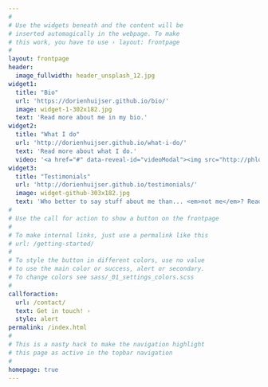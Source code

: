 ```yaml
---
#
# Use the widgets beneath and the content will be
# inserted automagically in the webpage. To make
# this work, you have to use › layout: frontpage
#
layout: frontpage
header:
  image_fullwidth: header_unsplash_12.jpg
widget1:
  title: "Bio"
  url: 'https://dorienhuijser.github.io/bio/'
  image: widget-1-302x182.jpg
  text: 'Read more about me in my bio.'
widget2:
  title: "What I do"
  url: 'http://dorienhuijser.github.io/what-i-do/'
  text: 'Read more about what I do.'
  video: '<a href="#" data-reveal-id="videoModal"><img src="http://phlow.github.io/feeling-responsive/images/start-video-feeling-responsive-302x182.jpg" width="302" height="182" alt=""/></a>'
widget3:
  title: "Testimonials"
  url: 'http://dorienhuijser.github.io/testimonials/'
  image: widget-github-303x182.jpg
  text: 'Who better to say stuff about me than... <em>not me</em>? Read what others say about me on this page'
#
# Use the call for action to show a button on the frontpage
#
# To make internal links, just use a permalink like this
# url: /getting-started/
#
# To style the button in different colors, use no value
# to use the main color or success, alert or secondary.
# To change colors see sass/_01_settings_colors.scss
#
callforaction:
  url: /contact/
  text: Get in touch! ›
  style: alert
permalink: /index.html
#
# This is a nasty hack to make the navigation highlight
# this page as active in the topbar navigation
#
homepage: true
---
```


<html><head>

<html>
    <head>
        <meta name="viewport" content="width-device-width, initial-scale=1"></meta>
        <style>
            img{border-radius: 80%;}

​            

            figure {
      border: 0px #cccccc solid;
      padding: 0px;
      margin: auto;
    }
    
    figcaption {
      background-color: white;
      color: black;
      font-style: italic;
      padding: 2px;
      text-align: center;
    }
        </style>
            </head>

</html>

<html>
<body>



<p style="text-align:center;"><img src="images/nov2020_squarebw.jpg" alt="Profile picture" style="width:200px"></p>



<p style="text-align:center;">
    <h1>Welcome!</h1>
You have somehow landed on my personal website, congratulations!<br>
Click on the menu above if you want to know more about me.
</p>
<br>


## About me

My name is Dorien. I am currently a research assistant, but I aspire to be much more than that title suggests. My current job mostly consists of building bridges:

<div class="row">
  <div class="column" style="background-color:#FFFFFF;">
         <p><ul>
      <li>As data manager, I am the bridge between developmental psychologists (at the <a href=http://erasmus-synclab.nl/>SYNC lab</a> and the <a href=https://www.universiteitleiden.nl/onderzoek/onderzoeksprojecten/sociale-wetenschappen/leiden-consortium-on-individual-development-l-cid>L-CID study</a>) and their aims to work more in line with principles of open science. I do this by helping them get more information, looking for new research tools, connecting with other researchers and support staff about struggles we run into and educating myself with knowledge of others.</li>
    <li>As lab manager, I am the bridge between researchers and university-wide support staff to get practical things done. Moreover, because I also help with our citizen science initiatives, I am also part of the important two-way bridge we are building between our science and society.</li>
      </ul></p>
  </div>
  <div class="column" style="background-color:#FFFFFF;">
      <figure>
 <img src="images/bridge.jpg" alt="Bridge building" style="zoom:50%;"/>
 <figcaption>
 <i>Source: <a href="https://pixabay.com/nl/photos/mist-bos-catwalk-brug-1957493/">Pixabay</a></i>
 </figcaption>
</figure>
    </div> </div>



<a class="twitter-timeline" data-lang="en" data-width="250" data-height="350" data-theme="light" href="https://twitter.com/DorienHuijser?ref_src=twsrc%5Etfw">Tweets by DorienHuijser</a> <script async src="https://platform.twitter.com/widgets.js" charset="utf-8"></script>







